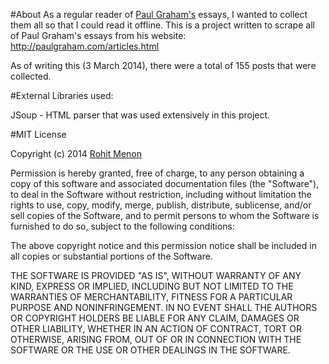 #About
As a regular reader of [Paul Graham's](http://paulgraham.com) essays, I wanted to collect them all so that I could read it offline. This is a project written to scrape all of Paul Graham's essays from his website: http://paulgraham.com/articles.html

As of writing this (3 March 2014), there were a total of 155 posts that were collected.

#External Libraries used:

JSoup - HTML parser that was used extensively in this project. 

#MIT License

Copyright (c) 2014 [Rohit Menon](www.rohitsm.com)

Permission is hereby granted, free of charge, to any person obtaining a copy of this software and associated documentation files (the "Software"), to deal in the Software without restriction, including without limitation the rights to use, copy, modify, merge, publish, distribute, sublicense, and/or sell copies of the Software, and to permit persons to whom the Software is furnished to do so, subject to the following conditions:

The above copyright notice and this permission notice shall be included in all copies or substantial portions of the Software.

THE SOFTWARE IS PROVIDED "AS IS", WITHOUT WARRANTY OF ANY KIND, EXPRESS OR IMPLIED, INCLUDING BUT NOT LIMITED TO THE WARRANTIES OF MERCHANTABILITY, FITNESS FOR A PARTICULAR PURPOSE AND NONINFRINGEMENT. IN NO EVENT SHALL THE AUTHORS OR COPYRIGHT HOLDERS BE LIABLE FOR ANY CLAIM, DAMAGES OR OTHER LIABILITY, WHETHER IN AN ACTION OF CONTRACT, TORT OR OTHERWISE, ARISING FROM, OUT OF OR IN CONNECTION WITH THE SOFTWARE OR THE USE OR OTHER DEALINGS IN THE SOFTWARE.
